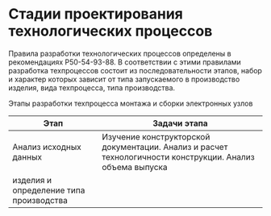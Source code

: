 # Стадии проектирования технологических процессов  

Правила разработки технологических процессов определены в рекомендациях Р50-54-93-88. В соответствии с этими правилами разработка техпроцессов состоит из  последовательности этапов, набор и характер которых зависит от типа запускаемого в производство изделия, вида
техпроцесса, типа производства.  

Этапы разработки техпроцесса монтажа и сборки электронных узлов  

|Этап|Задачи этапа|
|---|----|
|Анализ исходных данных|Изучение конструкторской документации. Анализ и расчет технологичности конструкции. Анализ объема выпуска
изделия и определение типа производства|
